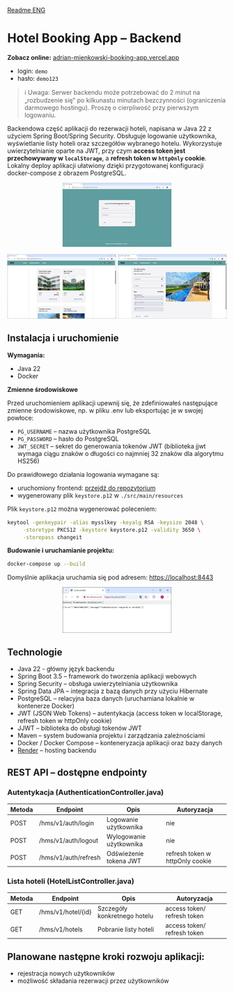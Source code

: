 [Readme ENG](README.md)

# Hotel Booking App – Backend

**Zobacz online:** [adrian-mienkowski-booking-app.vercel.app](https://adrian-mienkowski-booking-app.vercel.app)
- login: `demo`
- hasło: `demo123`

> ℹ️ Uwaga: Serwer backendu może potrzebować do 2 minut na „rozbudzenie się” po kilkunastu minutach bezczynności (ograniczenia darmowego hostingu). Proszę o cierpliwość przy pierwszym logowaniu.

Backendowa część aplikacji do rezerwacji hoteli, napisana w Java 22 z użyciem Spring Boot/Spring Security. Obsługuje logowanie użytkownika, wyświetlanie listy hoteli oraz szczegółów wybranego hotelu. Wykorzystuje uwierzytelnianie oparte na JWT, przy czym **access token jest przechowywany w `localStorage`**, a **refresh token w `httpOnly` cookie**. Lokalny deploy aplikacji ułatwiony dzięki przygotowanej konfiguracji docker-compose z obrazem PostgreSQL. 

<p align="center">
  <img src="img/login_page.jpg" width="250"/>
</p>
<p align="center">
  <img src="img/hotels-list.jpg" width="250"/>
  <img src="img/reservation-panel.jpg" width="250"/>
</p>

## Instalacja i uruchomienie

**Wymagania:**
- Java 22
- Docker

**Zmienne środowiskowe**

Przed uruchomieniem aplikacji upewnij się, że zdefiniowałeś następujące zmienne środowiskowe, np. w pliku .env lub eksportując je w swojej powłoce:
- `PG_USERNAME` – nazwa użytkownika PostgreSQL
- `PG_PASSWORD` – hasło do PostgreSQL
- `JWT_SECRET` – sekret do generowania tokenów JWT (biblioteka jjwt wymaga ciągu znaków o długości co najmniej 32 znaków dla algorytmu HS256)

Do prawidłowego działania logowania wymagane są:
- uruchomiony frontend: [przejdź do repozytorium](https://github.com/ArdianM90/hms-frontend)
- wygenerowany plik `keystore.p12` w `./src/main/resources`

Plik `keystore.p12` można wygenerować poleceniem:
```bash
keytool -genkeypair -alias mysslkey -keyalg RSA -keysize 2048 \
     -storetype PKCS12 -keystore keystore.p12 -validity 3650 \
     -storepass changeit
```

**Budowanie i uruchamianie projektu:**
```bash
docker-compose up --build
```

Domyślnie aplikacja uruchamia się pod adresem: [https://localhost:8443](https://localhost:8443)
<p align="center">
  <img src="img/localhost8443.jpg" width="250"/>
</p>

## Technologie
- Java 22 - główny język backendu
- Spring Boot 3.5 – framework do tworzenia aplikacji webowych
- Spring Security – obsługa uwierzytelniania użytkownika
- Spring Data JPA – integracja z bazą danych przy użyciu Hibernate
- PostgreSQL – relacyjna baza danych (uruchamiana lokalnie w kontenerze Docker)
- JWT (JSON Web Tokens) – autentykacja (access token w localStorage, refresh token w httpOnly cookie)
- JJWT – biblioteka do obsługi tokenów JWT
- Maven – system budowania projektu i zarządzania zależnościami
- Docker / Docker Compose – konteneryzacja aplikacji oraz bazy danych
- [Render](https://render.com//) – hosting backendu

## REST API – dostępne endpointy
### Autentykacja (AuthenticationController.java)

| Metoda | Endpoint              | Opis                     | Autoryzacja                     |
|--------|-----------------------|--------------------------|---------------------------------|
| POST   | /hms/v1/auth/login    | Logowanie użytkownika    | nie                             |
| POST   | /hms/v1/auth/logout   | Wylogowanie użytkownika  | nie                             |
| POST   | /hms/v1/auth/refresh  | Odświeżenie tokena JWT   | refresh token w httpOnly cookie |

### Lista hoteli (HotelListController.java)

| Metoda | Endpoint           | Opis                         | Autoryzacja                 |
|--------|--------------------|------------------------------|-----------------------------|
| GET    | /hms/v1/hotel/{id} | Szczegóły konkretnego hotelu | access token/ refresh token |
| GET    | /hms/v1/hotels     | Pobranie listy hoteli        | access token/ refresh token |

## Planowane następne kroki rozwoju aplikacji:
- rejestracja nowych użytkowników
- możliwość składania rezerwacji przez użytkowników
